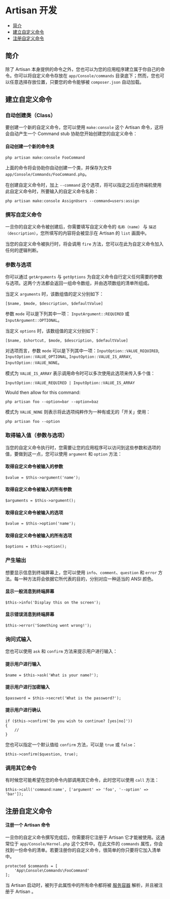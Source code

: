 # Artisan 开发

- [简介](#introduction)
- [建立自定义命令](#building-a-command)
- [注册自定义命令](#registering-commands)

<a name="introduction"></a>
## 简介

除了 Artisan 本身提供的命令之外，您也可以为您的应用程序建立属于你自己的命令。你可以将自定义命令存放在 `app/Console/commands` 目录底下；然而，您也可以任意选择存放位置，只要您的命令能够被 `composer.json` 自动加载。

<a name="building-a-command"></a>
## 建立自定义命令

### 自动创建类（Class）

要创建一个新的自定义命令，您可以使用 `make:console` 这个 Artisan 命令，这将会自动产生一个 Command stub 协助您开始创建您的自定义命令：

#### 自动创建一个新的命令类

	php artisan make:console FooCommand

上面的命令将会协助你自动创建一个类，并保存为文件 `app/Console/Commands/FooCommand.php`。

在创建自定义命令时，加上 `--command` 这个选项，将可以指定之后在终端机使用此自定义命令时，所要输入的自定义命令名称：

	php artisan make:console AssignUsers --command=users:assign

### 撰写自定义命令

一旦你的自定义命令被创建后，你需要填写自定义命令的 `名称（name）` 与 `描述（description）`，您所填写的内容将会被显示在 Artisan 的 `list` 画面中。

当您的自定义命令被执行时，将会调用 `fire` 方法，您可以在此为自定义命令加入任何的逻辑判断。

### 参数与选项

你可以通过 `getArguments` 与 `getOptions` 为自定义命令自行定义任何需要的参数与选项。这两个方法都会返回一组命令数组，并由选项数组的清单所组成。

当定义 `arguments` 时，该数组值的定义分别如下：

	[$name, $mode, $description, $defaultValue]

参数 `mode` 可以是下列其中一项： `InputArgument::REQUIRED` 或 `InputArgument::OPTIONAL`。

当定义 `options` 时，该数组值的定义分别如下：

	[$name, $shortcut, $mode, $description, $defaultValue]

对选项而言，参数 `mode` 可以是下列其中一项：`InputOption::VALUE_REQUIRED`, `InputOption::VALUE_OPTIONAL`, `InputOption::VALUE_IS_ARRAY`, `InputOption::VALUE_NONE`。

模式为 `VALUE_IS_ARRAY` 表示调用命令时可以多次使用此选项来传入多个值：

	InputOption::VALUE_REQUIRED | InputOption::VALUE_IS_ARRAY

Would then allow for this command:

	php artisan foo --option=bar --option=baz

模式为 `VALUE_NONE` 则表示将此选项纯粹作为一种有或无的「开关」使用：

	php artisan foo --option

### 取得输入值（参数与选项）

当您的自定义命令执行时，您需要让您的应用程序可以访问到这些参数和选项的值，要做到这一点，您可以使用 `argument` 和 `option` 方法：

#### 取得自定义命令被输入的参数

	$value = $this->argument('name');

#### 取得自定义命令被输入的所有参数

	$arguments = $this->argument();

#### 取得自定义命令被输入的选项

	$value = $this->option('name');

#### 取得自定义命令被输入的所有选项

	$options = $this->option();

### 产生输出

想要显示信息到终端屏幕上，您可以使用 `info`、`comment`、`question` 和 `error` 方法。每一种方法将会依据它所代表的目的，分别对应一种适当的 ANSI 颜色。

#### 显示一般消息到终端屏幕

	$this->info('Display this on the screen');

#### 显示错误消息到终端屏幕

	$this->error('Something went wrong!');

### 询问式输入

您也可以使用 `ask` 和 `confirm` 方法来提示用户进行输入：

#### 提示用户进行输入

	$name = $this->ask('What is your name?');

#### 提示用户进行加密输入

	$password = $this->secret('What is the password?');

#### 提示用户进行确认

	if ($this->confirm('Do you wish to continue? [yes|no]'))
	{
		//
	}

您也可以指定一个默认值给 `confirm` 方法，可以是 `true` 或 `false`：

	$this->confirm($question, true);

### 调用其它命令

有时候您可能希望在您的命令内部调用其它命令，此时您可以使用 `call` 方法：

	$this->call('command:name', ['argument' => 'foo', '--option' => 'bar']);

<a name="registering-commands"></a>
## 注册自定义命令

#### 注册一个 Artisan 命令

一旦你的自定义命令撰写完成后，你需要将它注册于 Artisan 它才能被使用。这通常位于 `app/Console/Kernel.php` 这个文件中。在此文件的 `commands` 属性，你会找到一份命令的清单。若要注册你的自定义命令，很简单的你只要将它加入清单中。

	protected $commands = [
		'App\Console\Commands\FooCommand'
	];

当 Artisan 启动时，被列于此属性中的所有命令都将被 [服务容器](/docs/{{version}}/container) 解析，并且被注册于 Artisan 。

